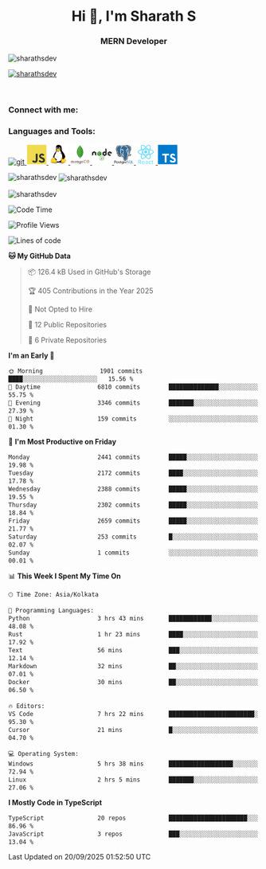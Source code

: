 <h1 align="center">Hi 👋, I'm Sharath S</h1>
<h3 align="center">MERN Developer</h3>

<p align="left"> <img src="https://komarev.com/ghpvc/?username=sharathsdev&label=Profile%20views&color=0e75b6&style=flat" alt="sharathsdev" /> </p>

<p align="left"> <a href="https://github.com/ryo-ma/github-profile-trophy"><img src="https://github-profile-trophy.vercel.app/?username=sharathsdev" alt="sharathsdev" /></a> </p>

<p align="left"> <a href="https://twitter.com/" target="blank"><img src="https://img.shields.io/twitter/follow/?logo=twitter&style=for-the-badge" alt="" /></a> </p>

<h3 align="left">Connect with me:</h3>
<p align="left">
</p>

<h3 align="left">Languages and Tools:</h3>
<p align="left"> <a href="https://git-scm.com/" target="_blank" rel="noreferrer"> <img src="https://www.vectorlogo.zone/logos/git-scm/git-scm-icon.svg" alt="git" width="40" height="40"/> </a> <a href="https://developer.mozilla.org/en-US/docs/Web/JavaScript" target="_blank" rel="noreferrer"> <img src="https://raw.githubusercontent.com/devicons/devicon/master/icons/javascript/javascript-original.svg" alt="javascript" width="40" height="40"/> </a> <a href="https://www.linux.org/" target="_blank" rel="noreferrer"> <img src="https://raw.githubusercontent.com/devicons/devicon/master/icons/linux/linux-original.svg" alt="linux" width="40" height="40"/> </a> <a href="https://www.mongodb.com/" target="_blank" rel="noreferrer"> <img src="https://raw.githubusercontent.com/devicons/devicon/master/icons/mongodb/mongodb-original-wordmark.svg" alt="mongodb" width="40" height="40"/> </a> <a href="https://nodejs.org" target="_blank" rel="noreferrer"> <img src="https://raw.githubusercontent.com/devicons/devicon/master/icons/nodejs/nodejs-original-wordmark.svg" alt="nodejs" width="40" height="40"/> </a> <a href="https://www.postgresql.org" target="_blank" rel="noreferrer"> <img src="https://raw.githubusercontent.com/devicons/devicon/master/icons/postgresql/postgresql-original-wordmark.svg" alt="postgresql" width="40" height="40"/> </a> <a href="https://reactjs.org/" target="_blank" rel="noreferrer"> <img src="https://raw.githubusercontent.com/devicons/devicon/master/icons/react/react-original-wordmark.svg" alt="react" width="40" height="40"/> </a> <a href="https://www.typescriptlang.org/" target="_blank" rel="noreferrer"> <img src="https://raw.githubusercontent.com/devicons/devicon/master/icons/typescript/typescript-original.svg" alt="typescript" width="40" height="40"/> </a> </p>

<p><img align="left" src="https://github-readme-stats.vercel.app/api/top-langs?username=sharathsdev&show_icons=true&locale=en&layout=compact" alt="sharathsdev" /></p>

<p>&nbsp;<img align="center" src="https://github-readme-stats.vercel.app/api?username=sharathsdev&show_icons=true&locale=en" alt="sharathsdev" /></p>

<p><img align="center" src="https://github-readme-streak-stats.herokuapp.com/?user=sharathsdev&" alt="sharathsdev" /></p>
 
 <!--START_SECTION:waka-->
![Code Time](http://img.shields.io/badge/Code%20Time-1%2C132%20hrs%2037%20mins-blue)

![Profile Views](http://img.shields.io/badge/Profile%20Views-0-blue)

![Lines of code](https://img.shields.io/badge/From%20Hello%20World%20I%27ve%20Written-11.7%20million%20lines%20of%20code-blue)

**🐱 My GitHub Data** 

> 📦 126.4 kB Used in GitHub's Storage 
 > 
> 🏆 405 Contributions in the Year 2025
 > 
> 🚫 Not Opted to Hire
 > 
> 📜 12 Public Repositories 
 > 
> 🔑 6 Private Repositories 
 > 
**I'm an Early 🐤** 

```text
🌞 Morning                1901 commits        ████░░░░░░░░░░░░░░░░░░░░░   15.56 % 
🌆 Daytime                6810 commits        ██████████████░░░░░░░░░░░   55.75 % 
🌃 Evening                3346 commits        ███████░░░░░░░░░░░░░░░░░░   27.39 % 
🌙 Night                  159 commits         ░░░░░░░░░░░░░░░░░░░░░░░░░   01.30 % 
```
📅 **I'm Most Productive on Friday** 

```text
Monday                   2441 commits        █████░░░░░░░░░░░░░░░░░░░░   19.98 % 
Tuesday                  2172 commits        ████░░░░░░░░░░░░░░░░░░░░░   17.78 % 
Wednesday                2388 commits        █████░░░░░░░░░░░░░░░░░░░░   19.55 % 
Thursday                 2302 commits        █████░░░░░░░░░░░░░░░░░░░░   18.84 % 
Friday                   2659 commits        █████░░░░░░░░░░░░░░░░░░░░   21.77 % 
Saturday                 253 commits         █░░░░░░░░░░░░░░░░░░░░░░░░   02.07 % 
Sunday                   1 commits           ░░░░░░░░░░░░░░░░░░░░░░░░░   00.01 % 
```


📊 **This Week I Spent My Time On** 

```text
🕑︎ Time Zone: Asia/Kolkata

💬 Programming Languages: 
Python                   3 hrs 43 mins       ████████████░░░░░░░░░░░░░   48.08 % 
Rust                     1 hr 23 mins        ████░░░░░░░░░░░░░░░░░░░░░   17.92 % 
Text                     56 mins             ███░░░░░░░░░░░░░░░░░░░░░░   12.14 % 
Markdown                 32 mins             ██░░░░░░░░░░░░░░░░░░░░░░░   07.01 % 
Docker                   30 mins             ██░░░░░░░░░░░░░░░░░░░░░░░   06.50 % 

🔥 Editors: 
VS Code                  7 hrs 22 mins       ████████████████████████░   95.30 % 
Cursor                   21 mins             █░░░░░░░░░░░░░░░░░░░░░░░░   04.70 % 

💻 Operating System: 
Windows                  5 hrs 38 mins       ██████████████████░░░░░░░   72.94 % 
Linux                    2 hrs 5 mins        ███████░░░░░░░░░░░░░░░░░░   27.06 % 
```

**I Mostly Code in TypeScript** 

```text
TypeScript               20 repos            ██████████████████████░░░   86.96 % 
JavaScript               3 repos             ███░░░░░░░░░░░░░░░░░░░░░░   13.04 % 
```




 Last Updated on 20/09/2025 01:52:50 UTC
<!--END_SECTION:waka-->
